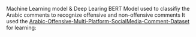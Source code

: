 Machine Learning model & Deep Learing BERT Model used to classifiy the Arabic comments to recognize offensive and non-offensive comments
It used the [Arabic-Offensive-Multi-Platform-SocialMedia-Comment-Dataset](https://github.com/shammur/Arabic-Offensive-Multi-Platform-SocialMedia-Comment-Dataset) for learning: 
